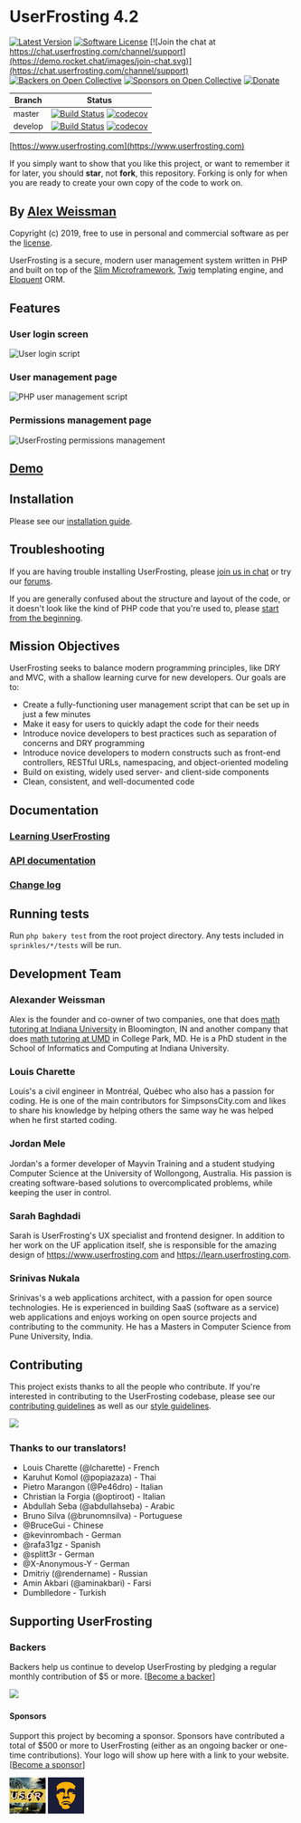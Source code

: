 # UserFrosting 4.2

[![Latest Version](https://img.shields.io/github/release/userfrosting/UserFrosting.svg)](https://github.com/userfrosting/UserFrosting/releases)
[![Software License](https://img.shields.io/badge/license-MIT-brightgreen.svg)](LICENSE.md)
[![Join the chat at https://chat.userfrosting.com/channel/support](https://demo.rocket.chat/images/join-chat.svg)](https://chat.userfrosting.com/channel/support)
[![Backers on Open Collective](https://opencollective.com/userfrosting/backers/badge.svg)](#backers)
[![Sponsors on Open Collective](https://opencollective.com/userfrosting/sponsors/badge.svg)](#sponsors)
[![Donate](https://img.shields.io/badge/Open%20Collective-Donate-blue.svg)](https://opencollective.com/userfrosting#backer)

| Branch | Status |
| ------ | ------ |
| master | [![Build Status](https://travis-ci.org/userfrosting/UserFrosting.svg?branch=master)](https://travis-ci.org/userfrosting/UserFrosting) [![codecov](https://codecov.io/gh/userfrosting/userfrosting/branch/master/graph/badge.svg)](https://codecov.io/gh/userfrosting/userfrosting/branch/master) |
| develop | [![Build Status](https://travis-ci.org/userfrosting/UserFrosting.svg?branch=develop)](https://travis-ci.org/userfrosting/UserFrosting) [![codecov](https://codecov.io/gh/userfrosting/userfrosting/branch/develop/graph/badge.svg)](https://codecov.io/gh/userfrosting/userfrosting/branch/develop) |

[https://www.userfrosting.com](https://www.userfrosting.com)

If you simply want to show that you like this project, or want to remember it for later, you should **star**, not **fork**, this repository.  Forking is only for when you are ready to create your own copy of the code to work on.

## By [Alex Weissman](https://alexanderweissman.com)

Copyright (c) 2019, free to use in personal and commercial software as per the [license](LICENSE.md).

UserFrosting is a secure, modern user management system written in PHP and built on top of the [Slim Microframework](http://www.slimframework.com/), [Twig](http://twig.sensiolabs.org/) templating engine, and [Eloquent](https://laravel.com/docs/5.4/eloquent#introduction) ORM.

## Features

### User login screen
![User login script](screenshots/login.png)

### User management page
![PHP user management script](screenshots/users.png)

### Permissions management page
![UserFrosting permissions management](screenshots/permissions.png)

## [Demo](https://demo.userfrosting.com)

## Installation

Please see our [installation guide](https://learn.userfrosting.com/installation).

## Troubleshooting

If you are having trouble installing UserFrosting, please [join us in chat](https://chat.userfrosting.com) or try our [forums](https://forums.userfrosting.com).

If you are generally confused about the structure and layout of the code, or it doesn't look like the kind of PHP code that you're used to, please [start from the beginning](https://learn.userfrosting.com/background).  

## Mission Objectives

UserFrosting seeks to balance modern programming principles, like DRY and MVC, with a shallow learning curve for new developers.  Our goals are to:

- Create a fully-functioning user management script that can be set up in just a few minutes
- Make it easy for users to quickly adapt the code for their needs
- Introduce novice developers to best practices such as separation of concerns and DRY programming
- Introduce novice developers to modern constructs such as front-end controllers, RESTful URLs, namespacing, and object-oriented modeling
- Build on existing, widely used server- and client-side components
- Clean, consistent, and well-documented code

## Documentation

### [Learning UserFrosting](https://learn.userfrosting.com)

### [API documentation](http://api.userfrosting.com)

### [Change log](CHANGELOG.md)

## Running tests

Run `php bakery test` from the root project directory. Any tests included in `sprinkles/*/tests` will be run.

## Development Team

### Alexander Weissman

Alex is the founder and co-owner of two companies, one that does [math tutoring at Indiana University](https://bloomingtontutors.com) in Bloomington, IN and another company that does [math tutoring at UMD](https://collegeparktutors.com) in College Park, MD. He is a PhD student in the School of Informatics and Computing at Indiana University.

### Louis Charette

Louis's a civil engineer in Montréal, Québec who also has a passion for coding. He is one of the main contributors for SimpsonsCity.com and likes to share his knowledge by helping others the same way he was helped when he first started coding.

### Jordan Mele

Jordan's a former developer of Mayvin Training and a student studying Computer Science at the University of Wollongong, Australia. His passion is creating software-based solutions to overcomplicated problems, while keeping the user in control.

### Sarah Baghdadi

Sarah is UserFrosting's UX specialist and frontend designer.  In addition to her work on the UF application itself, she is responsible for the amazing design of https://www.userfrosting.com and https://learn.userfrosting.com.

### Srinivas Nukala

Srinivas's a web applications architect, with a passion for open source technologies. He is experienced in building SaaS (software as a service) web applications and enjoys working on open source projects and contributing to the community. He has a Masters in Computer Science from Pune University, India.

## Contributing

This project exists thanks to all the people who contribute. If you're interested in contributing to the UserFrosting codebase, please see our [contributing guidelines](.github/CONTRIBUTING.md) as well as our [style guidelines](STYLE-GUIDE.md).

<a href="graphs/contributors"><img src="https://opencollective.com/userfrosting/contributors.svg?width=890" /></a>

### Thanks to our translators!

- Louis Charette (@lcharette) - French
- Karuhut Komol (@popiazaza) - Thai
- Pietro Marangon (@Pe46dro) - Italian
- Christian la Forgia (@optiroot) - Italian
- Abdullah Seba (@abdullahseba) - Arabic
- Bruno Silva (@brunomnsilva) - Portuguese
- @BruceGui - Chinese
- @kevinrombach - German
- @rafa31gz - Spanish
- @splitt3r - German
- @X-Anonymous-Y - German
- Dmitriy (@rendername) - Russian
- Amin Akbari (@aminakbari) - Farsi
- Dumblledore - Turkish

## Supporting UserFrosting

### Backers

Backers help us continue to develop UserFrosting by pledging a regular monthly contribution of $5 or more. [[Become a backer](https://opencollective.com/userfrosting#contribute)]

<a href="https://opencollective.com/userfrosting#backers" target="_blank"><img src="https://opencollective.com/userfrosting/backers.svg?width=890"></a>

#### Sponsors

Support this project by becoming a sponsor. Sponsors have contributed a total of $500 or more to UserFrosting (either as an ongoing backer or one-time contributions). Your logo will show up here with a link to your website. [[Become a sponsor](https://opencollective.com/userfrosting#sponsor)]

[![USOR Games](sponsors/usor.png)](https://usorgames.com)
[![Next Generation Internet](sponsors/nextgi.png)](https://nextgi.com)
